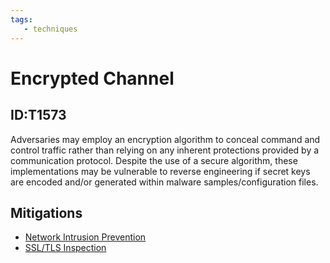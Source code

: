 ```yaml
---
tags:
   - techniques
---
```

# Encrypted Channel
## ID:T1573
Adversaries may employ an encryption algorithm to conceal command and control traffic rather than relying on any inherent protections provided by a communication protocol. Despite the use of a secure algorithm, these implementations may be vulnerable to reverse engineering if secret keys are encoded and/or generated within malware samples/configuration files.
## Mitigations
* [Network Intrusion Prevention](mitigations/M1031)
* [SSL/TLS Inspection](mitigations/M1020)
